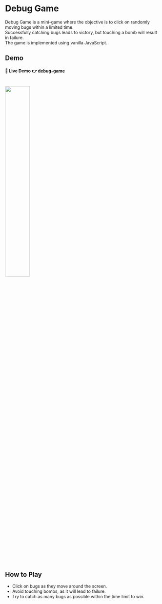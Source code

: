 # Debug Game

Debug Game is a mini-game where the objective is to click on randomly moving bugs within a limited time.    
Successfully catching bugs leads to victory, but touching a bomb will result in failure.     
The game is implemented using vanilla JavaScript.

## Demo
#### 🦕 Live Demo 👉 [debug-game](https://debugging-game.netlify.app)
<br/>
<img width="40%" src="https://github.com/lunnne/project1-minigame/assets/94328456/e03de60e-1998-4167-ad2b-1f0d71733c1f"/>

## How to Play
+ Click on bugs as they move around the screen.
+ Avoid touching bombs, as it will lead to failure.
+ Try to catch as many bugs as possible within the time limit to win.

